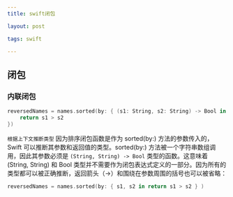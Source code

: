 ```yaml
---
title: swift闭包

layout: post

tags: swift

---
```


## 闭包
### 内联闭包

```swift
reversedNames = names.sorted(by: { (s1: String, s2: String) -> Bool in
    return s1 > s2
})
```

`根据上下文推断类型`
因为排序闭包函数是作为 sorted(by:) 方法的参数传入的，Swift 可以推断其参数和返回值的类型。sorted(by:) 方法被一个字符串数组调用，因此其参数必须是 `(String, String) -> Bool` 类型的函数。这意味着 (String, String) 和 Bool 类型并不需要作为闭包表达式定义的一部分。因为所有的类型都可以被正确推断，返回箭头（->）和围绕在参数周围的括号也可以被省略：

```swift
reversedNames = names.sorted(by: { s1, s2 in return s1 > s2 } )
```
